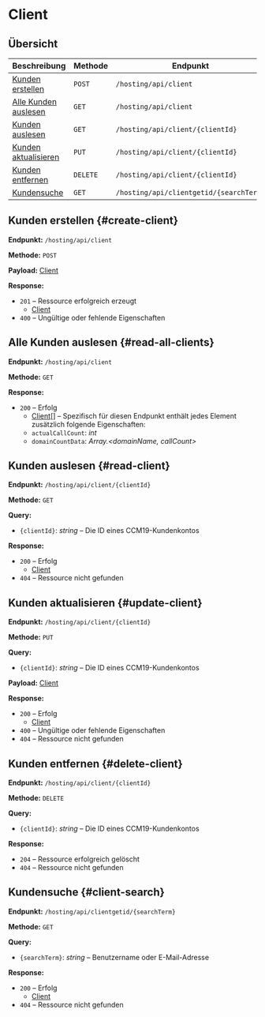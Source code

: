 # Client

## Übersicht

| Beschreibung                              | Methode  | Endpunkt                                |
| ----------------------------------------- | -------- | --------------------------------------- |
| [Kunden erstellen](#create-client)        | `POST`   | `/hosting/api/client`                   |
| [Alle Kunden auslesen](#read-all-clients) | `GET`    | `/hosting/api/client`                   |
| [Kunden auslesen](#read-client)           | `GET`    | `/hosting/api/client/{clientId}`        |
| [Kunden aktualisieren](#update-client)    | `PUT`    | `/hosting/api/client/{clientId}`        |
| [Kunden entfernen](#delete-client)        | `DELETE` | `/hosting/api/client/{clientId}`        |
| [Kundensuche](#client-search)             | `GET`    | `/hosting/api/clientgetid/{searchTerm}` |

## Kunden erstellen {#create-client}

**Endpunkt:** `/hosting/api/client`

**Methode:** `POST`

**Payload:** [Client](../components.md#client)

**Response:**

- `201` – Ressource erfolgreich erzeugt
  - [Client](../components.md#client)
- `400` – Ungültige oder fehlende Eigenschaften

## Alle Kunden auslesen {#read-all-clients}

**Endpunkt:** `/hosting/api/client`

**Methode:** `GET`

**Response:**

- `200` – Erfolg
  - [Client](../components.md#client)\[] – Spezifisch für diesen Endpunkt enthält jedes Element zusätzlich folgende Eigenschaften:
  - `actualCallCount`: *int*
  - `domainCountData`: *Array.\<domainName, callCount>*

## Kunden auslesen {#read-client}

**Endpunkt:** `/hosting/api/client/{clientId}`

**Methode:** `GET`

**Query:**

- `{clientId}`: *string* – Die ID eines CCM19-Kundenkontos

**Response:**

- `200` – Erfolg
  - [Client](../components.md#client)
- `404` – Ressource nicht gefunden

## Kunden aktualisieren {#update-client}

**Endpunkt:** `/hosting/api/client/{clientId}`

**Methode:** `PUT`

**Query:**

- `{clientId}`: *string* – Die ID eines CCM19-Kundenkontos

**Payload:** [Client](../components.md#client)

**Response:**

- `200` – Erfolg
  - [Client](../components.md#client)
- `400` – Ungültige oder fehlende Eigenschaften
- `404` – Ressource nicht gefunden

## Kunden entfernen {#delete-client}

**Endpunkt:** `/hosting/api/client/{clientId}`

**Methode:** `DELETE`

**Query:**

- `{clientId}`: *string* – Die ID eines CCM19-Kundenkontos

**Response:**

- `204` – Ressource erfolgreich gelöscht
- `404` – Ressource nicht gefunden

## Kundensuche {#client-search}

**Endpunkt:** `/hosting/api/clientgetid/{searchTerm}`

**Methode:** `GET`

**Query:**

- `{searchTerm}`: *string* – Benutzername oder E-Mail-Adresse

**Response:**

- `200` – Erfolg
  - [Client](../components.md#client)
- `404` – Ressource nicht gefunden
